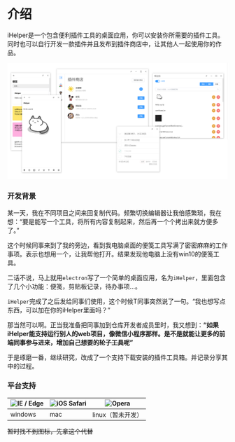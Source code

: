 # 介绍

iHelper是一个包含便利插件工具的桌面应用，你可以安装你所需要的插件工具。同时也可以自行开发一款插件并且发布到插件商店中，让其他人一起使用你的作品。

![](../assets/image/guide/1.png)


### 开发背景

某一天，我在不同项目之间来回复制代码。频繁切换编辑器让我倍感繁琐，我在想：“要是能写一个工具，将所有内容复制起来，然后再一个个拷出来就方便多了。”

这个时候同事来到了我的旁边，看到我电脑桌面的便笺工具写满了密密麻麻的工作事项。表示也想用一个，让我帮他打开。结果发现他电脑上没有win10的便笺工具。

二话不说，马上就用`electron`写了一个简单的桌面应用，名为`iHelper`，里面包含了几个小功能：便笺，剪贴板记录，待办事项...。

`iHelper`完成了之后发给同事们使用，这个时候T同事突然说了一句。“我也想写点东西，可以加在你的iHelper里面吗？”

那当然可以啊。正当我准备把同事加到仓库开发者成员里时，我又想到：**“如果iHelper能支持运行别人的web项目，像微信小程序那样。是不是就能让更多的前端同事参与进来，增加自己想要的轮子~~工具~~呢”**

于是琢磨一番，继续研究，改成了一个支持下载安装的插件工具箱。并记录分享其中的过程。

### 平台支持

| <img src="https://raw.githubusercontent.com/alrra/browser-logos/master/src/edge/edge_48x48.png" alt="IE / Edge" width="24px" height="24px" /> | <img src="https://raw.githubusercontent.com/alrra/browser-logos/master/src/safari-ios/safari-ios_48x48.png" alt="iOS Safari" width="24px" height="24px" />| <img src="https://raw.githubusercontent.com/alrra/browser-logos/master/src/opera/opera_48x48.png" alt="Opera" width="24px" height="24px" /> |
| --------- | --------- | --------- |
| windows | mac| linux（暂未开发）

~~暂时找不到图标，先拿这个代替~~
